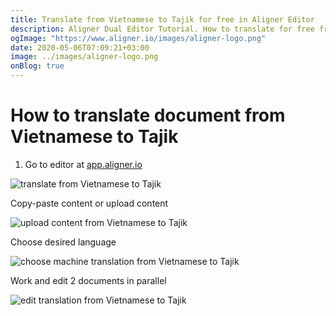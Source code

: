 ```yaml
---
title: Translate from Vietnamese to Tajik for free in Aligner Editor
description: Aligner Dual Editor Tutorial. How to translate for free from Vietnamese to Tajik. Aligner is multilingual document management platform. 
ogImage: "https://www.aligner.io/images/aligner-logo.png"
date: 2020-05-06T07:09:21+03:00
image: ../images/aligner-logo.png
onBlog: true
---
```


# How to translate document from Vietnamese to Tajik

1. Go to editor at [app.aligner.io](https://app.aligner.io "Aligner App web page")

![translate from Vietnamese to Tajik](../aligner-blank-editor.png "translate from Vietnamese to Tajik")

Copy-paste content or upload content

![upload content from Vietnamese to Tajik](../aligner-uploaded-document.png "upload content from Vietnamese to Tajik")

Choose desired language

![choose machine translation from Vietnamese to Tajik](../aligner-language-dropdown.png "choose machine translation from Vietnamese to Tajik")

Work and edit 2 documents in parallel

![edit translation from Vietnamese to Tajik](../aligner-double-sitded-editor.png "edit translation from Vietnamese to Tajik")

